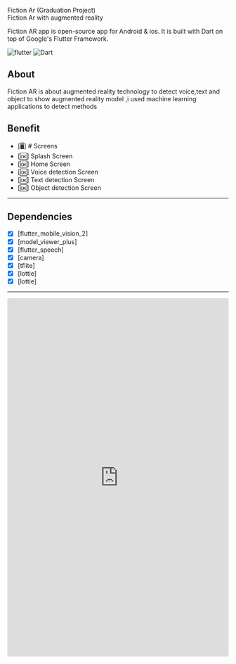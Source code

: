 Fiction Ar (Graduation Project)<br>
Fiction Ar with augmented reality

Fiction AR app is open-source  app for Android & ios. It is built with Dart on top of Google's Flutter Framework.


![flutter](https://img.shields.io/badge/Flutter-Framework-green?logo=flutter)
![Dart](https://img.shields.io/badge/Dart-Language-blue?logo=dart)



## About
Fiction AR is about augmented reality technology to detect voice,text and object to show augmented reality model ,i used machine learning applications to detect methods



## Benefit

- [🖥] # Screens 
- [🆗] Splash Screen
- [🆗] Home Screen
- [🆗] Voice detection Screen
- [🆗] Text detection Screen
- [🆗] Object detection Screen
--------------------------------
## Dependencies
- [x] [flutter_mobile_vision_2]
- [x] [model_viewer_plus]
- [x] [flutter_speech]
- [x] [camera]
- [x] [tflite]
- [x] [lottie]
- [x] [lottie]

--------------------------
<!DOCTYPE html>
<body>
    <iframe src="https://www.linkedin.com/embed/feed/update/urn:li:ugcPost:6936427519986278400" height="815" width="504" frameborder="0" allowfullscreen="" title="Embedded post"></iframe>
</body>

